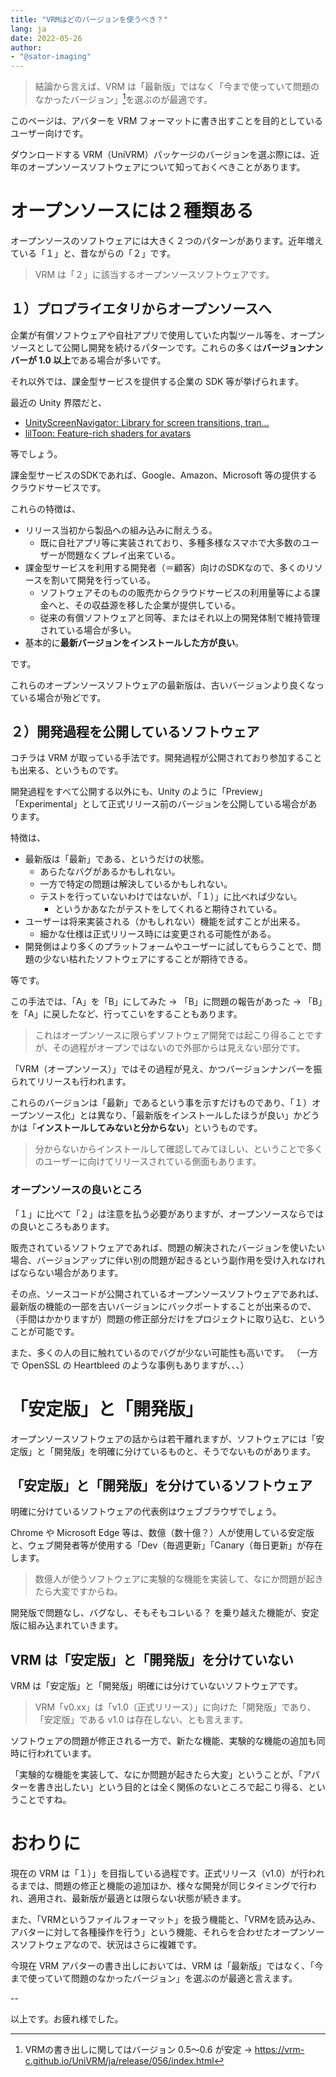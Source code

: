 ```yaml
---
title: "VRMはどのバージョンを使うべき？"
lang: ja
date: 2022-05-26
author:
- "@sator-imaging"
---
```




> 結論から言えば、VRM は「最新版」ではなく「今まで使っていて問題のなかったバージョン」[^1]を選ぶのが最適です。





このページは、アバターを VRM フォーマットに書き出すことを目的としているユーザー向けです。



ダウンロードする VRM（UniVRM）パッケージのバージョンを選ぶ際には、近年のオープンソースソフトウェアについて知っておくべきことがあります。



# オープンソースには２種類ある

オープンソースのソフトウェアには大きく２つのパターンがあります。近年増えている「１」と、昔ながらの「２」です。

> VRM は「２」に該当するオープンソースソフトウェアです。





## １）プロプライエタリからオープンソースへ

企業が有償ソフトウェアや自社アプリで使用していた内製ツール等を、オープンソースとして公開し開発を続けるパターンです。これらの多くは**バージョンナンバーが 1.0 以上**である場合が多いです。

それ以外では、課金型サービスを提供する企業の SDK 等が挙げられます。

最近の Unity 界隈だと、

- [UnityScreenNavigator: Library for screen transitions, tran...](https://github.com/Haruma-K/UnityScreenNavigator)
- [lilToon: Feature-rich shaders for avatars](https://github.com/lilxyzw/lilToon)


等でしょう。

課金型サービスのSDKであれば、Google、Amazon、Microsoft 等の提供するクラウドサービスです。


これらの特徴は、

- リリース当初から製品への組み込みに耐えうる。
    - 既に自社アプリ等に実装されており、多種多様なスマホで大多数のユーザーが問題なくプレイ出来ている。
- 課金型サービスを利用する開発者（＝顧客）向けのSDKなので、多くのリソースを割いて開発を行っている。
    - ソフトウェアそのものの販売からクラウドサービスの利用量等による課金へと、その収益源を移した企業が提供している。
    - 従来の有償ソフトウェアと同等、またはそれ以上の開発体制で維持管理されている場合が多い。
- 基本的に**最新バージョンをインストールした方が良い**。

です。


これらのオープンソースソフトウェアの最新版は、古いバージョンより良くなっている場合が殆どです。



## ２）開発過程を公開しているソフトウェア

コチラは VRM が取っている手法です。開発過程が公開されており参加することも出来る、というものです。

開発過程をすべて公開する以外にも、Unity のように「Preview」「Experimental」として正式リリース前のバージョンを公開している場合があります。

特徴は、

- 最新版は「最新」である、というだけの状態。
    - あらたなバグがあるかもしれない。
    - 一方で特定の問題は解決しているかもしれない。
    - テストを行っていないわけではないが、「１）」に比べれば少ない。
        - というかあなたがテストをしてくれると期待されている。
- ユーザーは将来実装される（かもしれない）機能を試すことが出来る。
    - 細かな仕様は正式リリース時には変更される可能性がある。
- 開発側はより多くのプラットフォームやユーザーに試してもらうことで、問題の少ない枯れたソフトウェアにすることが期待できる。


等です。


この手法では、「A」を「B」にしてみた → 「B」に問題の報告があった → 「B」を「A」に戻したなど、行ってこいをすることもあります。

> これはオープンソースに限らずソフトウェア開発では起こり得ることですが、その過程がオープンではないので外部からは見えない部分です。

「VRM（オープンソース）」ではその過程が見え、かつバージョンナンバーを振られてリリースも行われます。

これらのバージョンは「最新」であるという事を示すだけものであり、「１）オープンソース化」とは異なり、「最新版をインストールしたほうが良い」かどうかは「**インストールしてみないと分からない**」というものです。

> 分からないからインストールして確認してみてほしい、ということで多くのユーザーに向けてリリースされている側面もあります。



### オープンソースの良いところ

「１」に比べて「２」は注意を払う必要がありますが、オープンソースならではの良いところもあります。

販売されているソフトウェアであれば、問題の解決されたバージョンを使いたい場合、バージョンアップに伴い別の問題が起きるという副作用を受け入れなければならない場合があります。


その点、ソースコードが公開されているオープンソースソフトウェアであれば、最新版の機能の一部を古いバージョンにバックポートすることが出来るので、（手間はかかりますが）問題の修正部分だけをプロジェクトに取り込む、ということが可能です。


また、多くの人の目に触れているのでバグが少ない可能性も高いです。
（一方で OpenSSL の Heartbleed のような事例もありますが、、、）





# 「安定版」と「開発版」


オープンソースソフトウェアの話からは若干離れますが、ソフトウェアには「安定版」と「開発版」を明確に分けているものと、そうでないものがあります。


## 「安定版」と「開発版」を分けているソフトウェア

明確に分けているソフトウェアの代表例はウェブブラウザでしょう。

Chrome や Microsoft Edge 等は、数億（数十億？）人が使用している安定版と、ウェブ開発者等が使用する「Dev（毎週更新」「Canary（毎日更新」が存在します。


> 数億人が使うソフトウェアに実験的な機能を実装して、なにか問題が起きたら大変ですからね。



開発版で問題なし、バグなし、そもそもコレいる？ を乗り越えた機能が、安定版に組み込まれていきます。


## VRM は「安定版」と「開発版」を分けていない

VRM は「安定版」と「開発版」明確には分けていないソフトウェアです。


> VRM「v0.xx」は「v1.0（正式リリース）」に向けた「開発版」であり、「安定版」である v1.0 は存在しない、とも言えます。



ソフトウェアの問題が修正される一方で、新たな機能、実験的な機能の追加も同時に行われています。

「実験的な機能を実装して、なにか問題が起きたら大変」ということが、「アバターを書き出したい」という目的とは全く関係のないところで起こり得る、ということですね。







# おわりに

現在の VRM は「１）」を目指している過程です。正式リリース（v1.0）が行われるまでは、問題の修正と機能の追加ほか、様々な開発が同じタイミングで行われ、適用され、最新版が最適とは限らない状態が続きます。

また、「VRMというファイルフォーマット」を扱う機能と、「VRMを読み込み、アバターに対して各種操作を行う」という機能、それらを合わせたオープンソースソフトウェアなので、状況はさらに複雑です。


今現在 VRM アバターの書き出しにおいては、VRM は「最新版」ではなく、「今まで使っていて問題のなかったバージョン」を選ぶのが最適と言えます。



--


以上です。お疲れ様でした。



[^1]: VRMの書き出しに関してはバージョン 0.5～0.6 が安定 → https://vrm-c.github.io/UniVRM/ja/release/056/index.html
